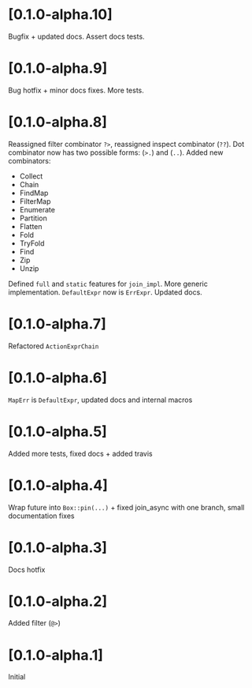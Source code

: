 # [0.1.0-alpha.10]

Bugfix + updated docs. Assert docs tests.

# [0.1.0-alpha.9]

Bug hotfix + minor docs fixes. More tests.

# [0.1.0-alpha.8]

Reassigned filter combinator `?>`, reassigned inspect combinator (`??`). Dot combinator now has two possible forms: (`>.`) and (`..`). Added new combinators:

- Collect
- Chain
- FindMap
- FilterMap
- Enumerate
- Partition
- Flatten
- Fold
- TryFold
- Find
- Zip
- Unzip

Defined `full` and `static` features for `join_impl`. More generic implementation. `DefaultExpr` now is `ErrExpr`. Updated docs.

# [0.1.0-alpha.7]

Refactored `ActionExprChain`

# [0.1.0-alpha.6]

`MapErr` is `DefaultExpr`, updated docs and internal macros

# [0.1.0-alpha.5]

Added more tests, fixed docs + added travis

# [0.1.0-alpha.4]

Wrap future into `Box::pin(...)` + fixed join_async with one branch, small documentation fixes

# [0.1.0-alpha.3]

Docs hotfix

# [0.1.0-alpha.2] 

Added filter (`@>`)

# [0.1.0-alpha.1]

Initial